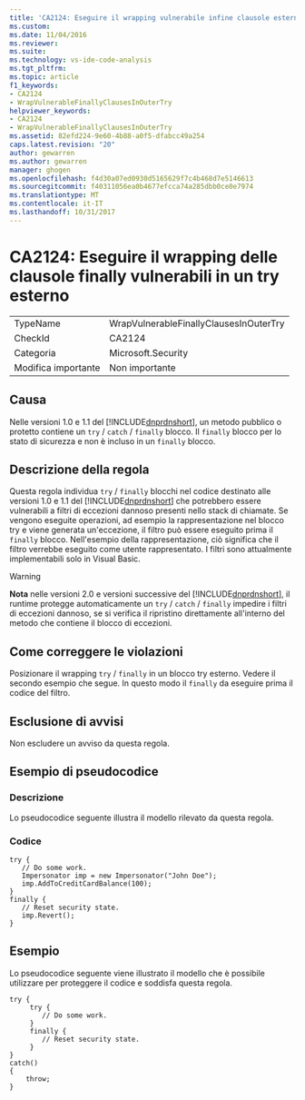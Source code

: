 ```yaml
---
title: 'CA2124: Eseguire il wrapping vulnerabile infine clausole esterno try | Documenti Microsoft'
ms.custom: 
ms.date: 11/04/2016
ms.reviewer: 
ms.suite: 
ms.technology: vs-ide-code-analysis
ms.tgt_pltfrm: 
ms.topic: article
f1_keywords:
- CA2124
- WrapVulnerableFinallyClausesInOuterTry
helpviewer_keywords:
- CA2124
- WrapVulnerableFinallyClausesInOuterTry
ms.assetid: 82efd224-9e60-4b88-a0f5-dfabcc49a254
caps.latest.revision: "20"
author: gewarren
ms.author: gewarren
manager: ghogen
ms.openlocfilehash: f4d30a07ed0930d5165629f7c4b468d7e5146613
ms.sourcegitcommit: f40311056ea0b4677efcca74a285dbb0ce0e7974
ms.translationtype: MT
ms.contentlocale: it-IT
ms.lasthandoff: 10/31/2017
---
```

# <a name="ca2124-wrap-vulnerable-finally-clauses-in-outer-try"></a>CA2124: Eseguire il wrapping delle clausole finally vulnerabili in un try esterno
|||  
|-|-|  
|TypeName|WrapVulnerableFinallyClausesInOuterTry|  
|CheckId|CA2124|  
|Categoria|Microsoft.Security|  
|Modifica importante|Non importante|  
  
## <a name="cause"></a>Causa  
 Nelle versioni 1.0 e 1.1 del [!INCLUDE[dnprdnshort](../code-quality/includes/dnprdnshort_md.md)], un metodo pubblico o protetto contiene un `try` / `catch` / `finally` blocco. Il `finally` blocco per lo stato di sicurezza e non è incluso in un `finally` blocco.  
  
## <a name="rule-description"></a>Descrizione della regola  
 Questa regola individua `try` / `finally` blocchi nel codice destinato alle versioni 1.0 e 1.1 del [!INCLUDE[dnprdnshort](../code-quality/includes/dnprdnshort_md.md)] che potrebbero essere vulnerabili a filtri di eccezioni dannoso presenti nello stack di chiamate. Se vengono eseguite operazioni, ad esempio la rappresentazione nel blocco try e viene generata un'eccezione, il filtro può essere eseguito prima il `finally` blocco. Nell'esempio della rappresentazione, ciò significa che il filtro verrebbe eseguito come utente rappresentato. I filtri sono attualmente implementabili solo in Visual Basic.  
  
> [!WARNING]
>  **Nota** nelle versioni 2.0 e versioni successive del [!INCLUDE[dnprdnshort](../code-quality/includes/dnprdnshort_md.md)], il runtime protegge automaticamente un `try` / `catch` /  `finally` impedire i filtri di eccezioni dannoso, se si verifica il ripristino direttamente all'interno del metodo che contiene il blocco di eccezioni.  
  
## <a name="how-to-fix-violations"></a>Come correggere le violazioni  
 Posizionare il wrapping `try` / `finally` in un blocco try esterno. Vedere il secondo esempio che segue. In questo modo il `finally` da eseguire prima il codice del filtro.  
  
## <a name="when-to-suppress-warnings"></a>Esclusione di avvisi  
 Non escludere un avviso da questa regola.  
  
## <a name="pseudo-code-example"></a>Esempio di pseudocodice  
  
### <a name="description"></a>Descrizione  
 Lo pseudocodice seguente illustra il modello rilevato da questa regola.  
  
### <a name="code"></a>Codice  
  
```  
try {  
   // Do some work.  
   Impersonator imp = new Impersonator("John Doe");  
   imp.AddToCreditCardBalance(100);  
}  
finally {  
   // Reset security state.  
   imp.Revert();  
}  
```  
  
## <a name="example"></a>Esempio  
 Lo pseudocodice seguente viene illustrato il modello che è possibile utilizzare per proteggere il codice e soddisfa questa regola.  
  
```  
try {  
     try {  
        // Do some work.  
     }  
     finally {  
        // Reset security state.  
     }  
}  
catch()  
{  
    throw;  
}  
```